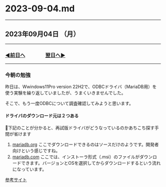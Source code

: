 # 2023-09-04.md

---

## 2023年09月04日 （月）

---

### [◀️前日へ](https://github.com/yuasys/chatty-journal/blob/main/2023/09/2023-09-03.md)&emsp;&emsp;&emsp;&emsp;[翌日へ▶️](https://github.com/yuasys/chatty-journal/blob/main/2023/09/2023-09-05.md)

---

### 今朝の勉強

昨日は、Wwindows11Pro version 22H2で、ODBCドライバ（MariaDB用）を使う実験を繰り返していましたが、うまくいきませんでした。  

そこで、もう一度ODBCについて調査確認してみようと思います。

#### ドライバのダウンロード元は２つある

📍下記のことが分かると、再試版ドライバがどうなっているのかあちこち探す手間が省けます

1. [mariadb.org](https://mariadb.org/download/?t=connector&p=connector-c&r=3.2.7&os=source) ここでダウンロードできるのはソースだけのようです。開発者向けという感じですね。
2. [mariadb.com](https://mariadb.com/downloads/connectors/) ここでは、インストーラ形式（.msi）のファイルがダウンロードできます。バージョンとOSを選択してからダウンロードするという流れになっています。

[参考サイト](https://nanbu.marune205.net/2021/12/odbc-mariadb.html?m=1)
